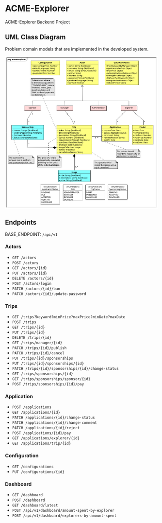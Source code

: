 # ACME-Explorer

ACME-Explorer Backend Project

## UML Class Diagram

Problem domain models that are implemented in the developed system.

![UML Class Diagram](./docs/uml_acme-explorer_210223.png)

## Endpoints

BASE_ENDPOINT: `/api/v1`

### Actors

- `GET /actors`
- `POST /actors`
- `GET /actors/{id}`
- `PUT /actors/{id}`
- `DELETE /actors/{id}`
- `POST /actors/login`
- `PATCH /actors/{id}/ban`
- `PATCH /actors/{id}/update-password`

### Trips

- `GET /trips?keyword?minPrice?maxPrice?minDate?maxDate`
- `POST /trips`
- `GET /trips/{id}`
- `PUT /trips/{id}`
- `DELETE /trips/{id}`
- `GET /trips/manager/{id}`
- `PATCH /trips/{id}/publish`
- `PATCH /trips/{id}/cancel`
- `PUT /trips/{id}/sponsorships`
- `PUT /trips/{id}/sponsorships/{id}`
- `PATCH /trips/{id}/sponsorships/{id}/change-status`
- `GET /trips/sponsorships/{id}`
- `GET /trips/sponsorships/sponsor/{id}`
- `POST /trips/sponsorships/{id}/pay`

### Application

- `POST /applications`
- `GET /applications/{id}`
- `PATCH /applications/{id}/change-status`
- `PATCH /applications/{id}/change-comment`
- `PATCH /applications/{id}/reject`
- `POST /applications/{id}/pay`
- `GET /applications/explorer/{id}`
- `GET /applications/trip/{id}`

### Configuration

- `GET /configurations`
- `PUT /configurations/{id}`

### Dashboard

- `GET /dashboard`
- `POST /dashboard`
- `GET /dashboard/latest`
- `POST /api/v1/dashboard/amount-spent-by-explorer`
- `POST /api/v1/dashboard/explorers-by-amount-spent`
